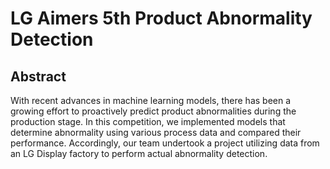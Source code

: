 # LG Aimers 5th Product Abnormality Detection

Abstract
---
With recent advances in machine learning models, there has been a growing effort to proactively predict product abnormalities during the production stage. In this competition, we implemented models that determine abnormality using various process data and compared their performance. Accordingly, our team undertook a project utilizing data from an LG Display factory to perform actual abnormality detection.
